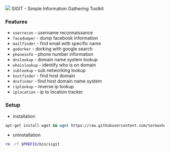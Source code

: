 <img src="https://raw.githubusercontent.com/termuxhackers-id/SIGIT/main/src/IMG_20210421_133826.jpg">
SIGIT - Simple Information Gathering Toolkit

### Features
- ```userrecon```    - username reconnaissance
- ```facedumper```   - dump facebook information
- ```mailfinder``` - find email with specific name
- ```godorker``` - dorking with google search
- ```phoneinfo``` - phone number information
- ```dnslookup``` - domain name system lookup
- ```whoislookup``` - identify who is on domain
- ```sublookup``` - sub networking lookup
- ```hostfinder``` - find host domain
- ```dnsfinder``` - find host domain name system
- ```riplookup``` - reverse ip lookup
- ```iplocation``` - ip to location tracker

### Setup
- installation
```bash
apt-get install wget && wget https://raw.githubusercontent.com/termuxhackers-id/SIGIT/main/install.sh && bash install.sh
```
- uninstallation
```bash
rm -rf $PREFIX/bin/sigit
```

